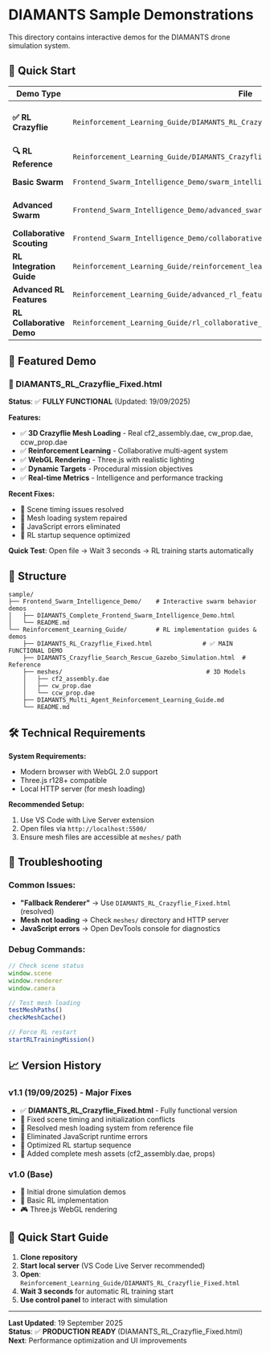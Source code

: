 # DIAMANTS Sample Demonstrations

This directory contains interactive demos for the DIAMANTS drone simulation system.

## 🚀 Quick Start

| Demo Type | File | Status | Description |
|-----------|------|--------|-------------|
| **✅ RL Crazyflie** | `Reinforcement_Learning_Guide/DIAMANTS_RL_Crazyflie_Fixed.html` | **FUNCTIONAL** | **Complete RL simulation with mesh loading (RECOMMENDED)** |
| **🔍 RL Reference** | `Reinforcement_Learning_Guide/DIAMANTS_Crazyflie_Search_Rescue_Gazebo_Simulation.html` | Reference | Working reference implementation |
| **Basic Swarm** | `Frontend_Swarm_Intelligence_Demo/swarm_intelligence_demo.html` | Available | Simple flocking behaviors |
| **Advanced Swarm** | `Frontend_Swarm_Intelligence_Demo/advanced_swarm_demo.html` | Available | Complex multi-agent coordination |
| **Collaborative Scouting** | `Frontend_Swarm_Intelligence_Demo/collaborative_scouting_demo.html` | Available | Exploration scenarios |
| **RL Integration Guide** | `Reinforcement_Learning_Guide/reinforcement_learning_integration_guide.html` | Guide | Step-by-step RL implementation |
| **Advanced RL Features** | `Reinforcement_Learning_Guide/advanced_rl_features_guide.html` | Guide | Neural networks & experience replay |
| **RL Collaborative Demo** | `Reinforcement_Learning_Guide/rl_collaborative_learning_demo.html` | Demo | Live multi-agent learning |

## 🎯 Featured Demo

### 🚁 DIAMANTS_RL_Crazyflie_Fixed.html
**Status**: ✅ **FULLY FUNCTIONAL** (Updated: 19/09/2025)

**Features:**
- ✅ **3D Crazyflie Mesh Loading** - Real cf2_assembly.dae, cw_prop.dae, ccw_prop.dae
- ✅ **Reinforcement Learning** - Collaborative multi-agent system
- ✅ **WebGL Rendering** - Three.js with realistic lighting
- ✅ **Dynamic Targets** - Procedural mission objectives
- ✅ **Real-time Metrics** - Intelligence and performance tracking

**Recent Fixes:**
- 🔧 Scene timing issues resolved
- 🔧 Mesh loading system repaired
- 🔧 JavaScript errors eliminated
- 🔧 RL startup sequence optimized

**Quick Test**: Open file → Wait 3 seconds → RL training starts automatically

## 📂 Structure

```
sample/
├── Frontend_Swarm_Intelligence_Demo/    # Interactive swarm behavior demos
│   ├── DIAMANTS_Complete_Frontend_Swarm_Intelligence_Demo.html
│   └── README.md
└── Reinforcement_Learning_Guide/        # RL implementation guides & demos
    ├── DIAMANTS_RL_Crazyflie_Fixed.html              # ✅ MAIN FUNCTIONAL DEMO
    ├── DIAMANTS_Crazyflie_Search_Rescue_Gazebo_Simulation.html  # Reference
    ├── meshes/                                        # 3D Models
    │   ├── cf2_assembly.dae
    │   ├── cw_prop.dae
    │   └── ccw_prop.dae
    ├── DIAMANTS_Multi_Agent_Reinforcement_Learning_Guide.md
    └── README.md
```

## 🛠️ Technical Requirements

**System Requirements:**
- Modern browser with WebGL 2.0 support
- Three.js r128+ compatible
- Local HTTP server (for mesh loading)

**Recommended Setup:**
1. Use VS Code with Live Server extension
2. Open files via `http://localhost:5500/`
3. Ensure mesh files are accessible at `meshes/` path

## 🔧 Troubleshooting

### Common Issues:
- **"Fallback Renderer"** → Use `DIAMANTS_RL_Crazyflie_Fixed.html` (resolved)
- **Mesh not loading** → Check `meshes/` directory and HTTP server
- **JavaScript errors** → Open DevTools console for diagnostics

### Debug Commands:
```javascript
// Check scene status
window.scene
window.renderer
window.camera

// Test mesh loading
testMeshPaths()
checkMeshCache()

// Force RL restart
startRLTrainingMission()
```

## 📈 Version History

### v1.1 (19/09/2025) - Major Fixes
- ✅ **DIAMANTS_RL_Crazyflie_Fixed.html** - Fully functional version
- 🔧 Fixed scene timing and initialization conflicts
- 🔧 Resolved mesh loading system from reference file
- 🔧 Eliminated JavaScript runtime errors
- 🔧 Optimized RL startup sequence
- 📁 Added complete mesh assets (cf2_assembly.dae, props)

### v1.0 (Base)
- 🚁 Initial drone simulation demos
- 🧠 Basic RL implementation
- 🎮 Three.js WebGL rendering

## 🎯 Quick Start Guide

1. **Clone repository**
2. **Start local server** (VS Code Live Server recommended)
3. **Open**: `Reinforcement_Learning_Guide/DIAMANTS_RL_Crazyflie_Fixed.html`
4. **Wait 3 seconds** for automatic RL training start
5. **Use control panel** to interact with simulation

---

**Last Updated**: 19 September 2025  
**Status**: ✅ **PRODUCTION READY** (DIAMANTS_RL_Crazyflie_Fixed.html)  
**Next**: Performance optimization and UI improvements
